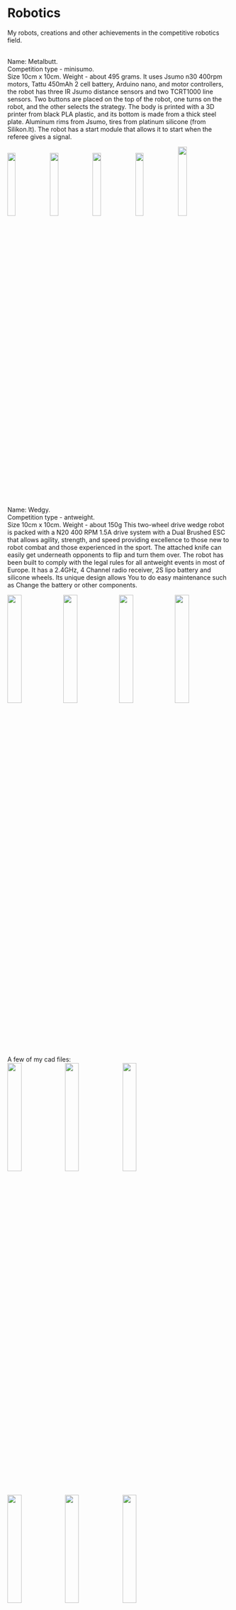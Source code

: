 # Robotics
My robots, creations and other achievements in the competitive robotics field. <br/><br/>

Name: Metalbutt.  
Competition type - minisumo.  
Size 10cm x 10cm. Weight - about 495 grams. It uses Jsumo n30 400rpm motors, Tattu 450mAh 2 cell battery, Arduino nano, and motor controllers, the robot has three IR Jsumo distance sensors and two TCRT1000 line sensors. Two buttons are placed on the top of the robot, one turns on the robot, and the other selects the strategy. The body is printed with a 3D printer from black PLA plastic, and its bottom is made from a thick steel plate. Aluminum rims from Jsumo, tires from platinum silicone (from Silikon.lt). The robot has a start module that allows it to start when the referee gives a signal.

<img src="https://user-images.githubusercontent.com/115423590/198258835-3f6492ba-dc0f-4125-b0e8-273955ebe7e8.jpg" width=19.09%><img src="https://user-images.githubusercontent.com/115423590/198258843-7ee83e5b-babc-4d6e-81f1-2b75638bd82d.jpg" width=19.09%><img src="https://user-images.githubusercontent.com/115423590/198258864-49e90cdb-aa28-4887-9464-9c97239de16a.jpg" width=19.09%><img src="https://user-images.githubusercontent.com/115423590/198258884-15c56021-914a-4d5a-9a23-a9c525f0d2e4.jpg" width=19.09%><img src="https://user-images.githubusercontent.com/115423590/198258911-99ea0a13-8e5f-4184-8b23-a4d719cf5870.jpg" width=20%>
<br/><br/>


Name: Wedgy.  
Competition type - antweight.  
Size 10cm x 10cm. Weight - about 150g This two-wheel drive wedge robot is packed with a N20 400 RPM 1.5A drive system with a Dual Brushed ESC that allows agility, strength, and speed providing excellence to those new to robot combat and those experienced in the sport. The attached knife can easily get underneath opponents to flip and turn them over. The robot has been built to comply with the legal rules for all antweight events in most of Europe. It has a 2.4GHz, 4 Channel radio receiver, 2S lipo battery and silicone wheels. Its unique design allows You to do easy maintenance such as Change the battery or other components.


<img src="https://user-images.githubusercontent.com/115423590/198273101-f3e13732-0832-4f7c-bd6b-797aa7e74c42.jpg" width=25%><img src="https://user-images.githubusercontent.com/115423590/198273104-5fff0c5e-5546-4922-9369-ce07f7f21983.jpg" width=25%><img src="https://user-images.githubusercontent.com/115423590/198273103-778e3aa0-0bca-4ad9-98cf-12a7a9d5bda2.jpg" width=25%><img src="https://user-images.githubusercontent.com/115423590/198273092-797d6258-77f8-4ef2-a30b-bf7b541a261d.jpg" width=25%>
<br/><br/><br/><br/>


A few of my cad files:  
<img src="https://user-images.githubusercontent.com/115423590/199032611-1015d3ea-5f28-4f20-926a-6e5bdd8481d1.png" width=25%>
<img src="https://user-images.githubusercontent.com/115423590/199032613-b5e9d025-74b4-4442-86ce-b06aacea5e94.png" width=25%>
<img src="https://user-images.githubusercontent.com/115423590/199032587-e130e012-8431-4d13-87d9-32886eb4331f.png" width=25%>
<img src="https://user-images.githubusercontent.com/115423590/199032598-d4a3a57c-b8e5-4de9-bf81-dc02d71aaa46.png" width=25%>
<img src="https://user-images.githubusercontent.com/115423590/199032580-7e46f0ce-6f64-435a-b616-32797ca76533.png" width=25%>
<img src="https://user-images.githubusercontent.com/115423590/199032593-27b4811f-4069-4b21-8314-26469583aade.png" width=25%>
<img src="https://user-images.githubusercontent.com/115423590/199032602-c3da7ec7-9eb2-4789-8a73-f1f50e13d0df.png" width=25%>
<img src="https://user-images.githubusercontent.com/115423590/199032603-7b884507-81ad-481a-a939-3cdbb31aae15.png" width=25%>
<img src="https://user-images.githubusercontent.com/115423590/199032614-4b2e3bf2-2392-439e-a498-b398aea54f04.png" width=25%>
<img src="https://user-images.githubusercontent.com/115423590/199032605-b8e502ca-c29a-4e24-a6ae-6759a758a4f3.png" width=25%>
<img src="https://user-images.githubusercontent.com/115423590/199032600-b96a745c-dccf-48ae-9ab5-330114b0bedc.png" width=25%>

